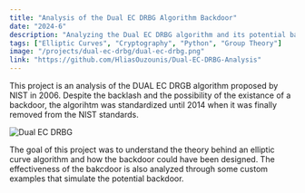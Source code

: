 ```yaml
---
title: "Analysis of the Dual EC DRBG Algorithm Backdoor"
date: "2024-6"
description: "Analyzing the Dual EC DRBG algorithm and its potential backdoor."
tags: ["Elliptic Curves", "Cryptography", "Python", "Group Theory"]
image: "/projects/dual-ec-drbg/dual-ec-drbg.png"
link: "https://github.com/HliasOuzounis/Dual-EC-DRBG-Analysis"
---
```


This project is an analysis of the DUAL EC DRGB algorithm proposed by NIST in 2006. Despite the backlash and the possibility of the existance of a backdoor, the algorihtm was standardized until 2014 when it was finally removed from the NIST standards.

![Dual EC DRBG](/projects/dual-ec-drbg/dual-ec-drbg.png)

The goal of this project was to understand the theory behind an elliptic curve algorithm and how the backdoor could have been designed. The effectiveness of the bakcdoor is also analyzed through some custom examples that simulate the potential backdoor.
